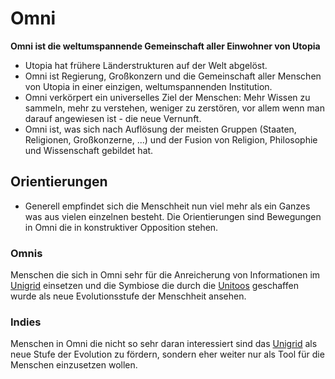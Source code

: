 # Omni

**Omni ist die weltumspannende Gemeinschaft aller Einwohner von Utopia**

- Utopia hat frühere Länderstrukturen auf der Welt abgelöst. 
- Omni ist Regierung, Großkonzern und die Gemeinschaft aller Menschen von Utopia in einer einzigen, weltumspannenden Institution.
- Omni verkörpert ein universelles Ziel der Menschen: Mehr Wissen zu sammeln, mehr zu verstehen, weniger zu zerstören, vor allem wenn man darauf angewiesen ist - die neue Vernunft.
- Omni ist, was sich nach Auflösung der meisten Gruppen (Staaten, Religionen, Großkonzerne, ...) und der Fusion von Religion, Philosophie und Wissenschaft gebildet hat.



## Orientierungen

- Generell empfindet sich die Menschheit nun viel mehr als ein Ganzes was aus vielen einzelnen besteht. Die Orientierungen sind Bewegungen in Omni die in konstruktiver Opposition stehen.




### Omnis

Menschen die sich in Omni sehr für die Anreicherung von Informationen im [Unigrid](/wiki/glossar/Unigrid.md) einsetzen und die Symbiose die durch die [Unitoos](/wiki/glossar/Unitoo.md) geschaffen wurde als neue Evolutionsstufe der Menschheit ansehen.



### Indies

Menschen in Omni die nicht so sehr daran interessiert sind das [Unigrid](/wiki/glossar/Unigrid.md) als neue Stufe der Evolution zu fördern, sondern eher weiter nur als Tool für die Menschen einzusetzen wollen.



